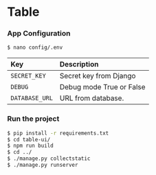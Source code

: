 # Table

### App Configuration 
```.sh
$ nano config/.env
```

| Key            | Description               |
| :------------- | :------------------------ |
| `SECRET_KEY`   | Secret key from Django    |
| `DEBUG`        | Debug mode True or False  |
| `DATABASE_URL` | URL from database.        |

### Run the project
```.sh
$ pip install -r requirements.txt
$ cd table-ui/
$ npm run build
$ cd ../
$ ./manage.py collectstatic
$ ./manage.py runserver
```

